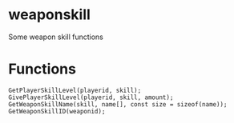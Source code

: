# weaponskill
Some weapon skill functions

# Functions
```Pawn
GetPlayerSkillLevel(playerid, skill);
GivePlayerSkillLevel(playerid, skill, amount);
GetWeaponSkillName(skill, name[], const size = sizeof(name));
GetWeaponSkillID(weaponid);
```
